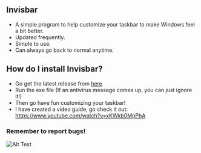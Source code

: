 ## Invisbar
* A simple program to help customize your taskbar to make Windows feel a bit better.
 * Updated frequently.
 * Simple to use.
 * Can always go back to normal anytime.
 
## How do I install Invisbar?
* Go get the latest release from [here](https://github.com/GangMemberOreo/Invisbar/releases)
* Run the exe file (If an antivirus message comes up, you can just ignore it!)
* Then go have fun customizing your taskbar!
* I have created a video guide, go check it out: https://www.youtube.com/watch?v=xKWkb0MpPhA

### Remember to report bugs!
![Alt Text](https://media1.tenor.com/images/5ba077c1a87e60481f417653d29a3431/tenor.gif?itemid=12347604)



